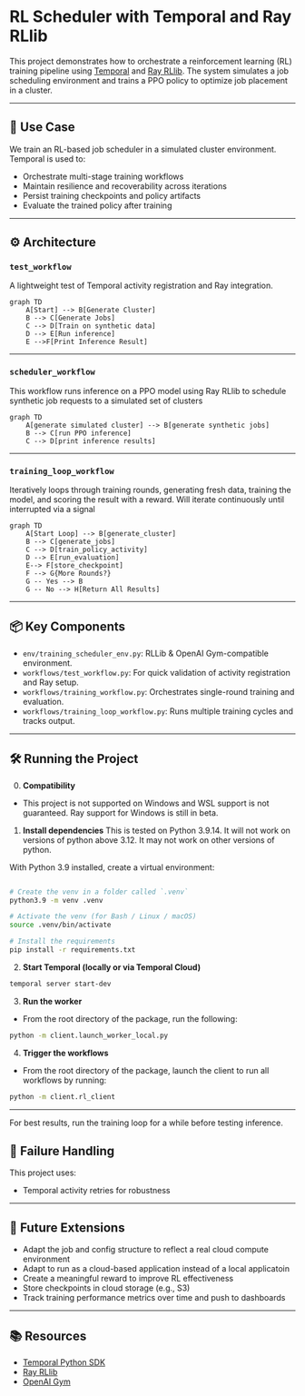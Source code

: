# RL Scheduler with Temporal and Ray RLlib

This project demonstrates how to orchestrate a reinforcement learning (RL) training pipeline using [Temporal](https://temporal.io/) and [Ray RLlib](https://docs.ray.io/en/latest/rllib/index.html). The system simulates a job scheduling environment and trains a PPO policy to optimize job placement in a cluster.

---

## 🧠 Use Case

We train an RL-based job scheduler in a simulated cluster environment. Temporal is used to:

- Orchestrate multi-stage training workflows
- Maintain resilience and recoverability across iterations
- Persist training checkpoints and policy artifacts
- Evaluate the trained policy after training

---

## ⚙️ Architecture

### `test_workflow`

A lightweight test of Temporal activity registration and Ray integration.

```mermaid
graph TD
    A[Start] --> B[Generate Cluster]
    B --> C[Generate Jobs]
    C --> D[Train on synthetic data]
    D --> E[Run inference]
    E -->F[Print Inference Result]
```

---

### `scheduler_workflow`

This workflow runs inference on a PPO model using Ray RLlib to schedule synthetic job requests to a simulated set of clusters

```mermaid
graph TD
    A[generate simulated cluster] --> B[generate synthetic jobs]
    B --> C[run PPO inference]
    C --> D[print inference results]
```
---

### `training_loop_workflow`

Iteratively loops through training rounds, generating fresh data, training the model, and scoring the result with a reward. Will iterate continuously until interrupted via a signal

```mermaid
graph TD
    A[Start Loop] --> B[generate_cluster]
    B --> C[generate_jobs]
    C --> D[train_policy_activity]
    D --> E[run_evaluation]
    E--> F[store_checkpoint]
    F --> G{More Rounds?}
    G -- Yes --> B
    G -- No --> H[Return All Results]
```

---

## 📦 Key Components
- `env/training_scheduler_env.py`: RLLib & OpenAI Gym-compatible environment.
- `workflows/test_workflow.py`: For quick validation of activity registration and Ray setup.
- `workflows/training_workflow.py`: Orchestrates single-round training and evaluation.
- `workflows/training_loop_workflow.py`: Runs multiple training cycles and tracks output.

---

## 🛠 Running the Project

0. **Compatibility**
- This project is not supported on Windows and WSL support is not guaranteed. Ray support for Windows is still in beta. 

1. **Install dependencies**
This is tested on Python 3.9.14. It will not work on versions of python above 3.12. It may not work on other versions of python. 

With Python 3.9 installed, create a virtual environment: 

```bash

# Create the venv in a folder called `.venv`
python3.9 -m venv .venv

# Activate the venv (for Bash / Linux / macOS)
source .venv/bin/activate

# Install the requirements
pip install -r requirements.txt
```

2. **Start Temporal (locally or via Temporal Cloud)**

```bash
temporal server start-dev
```

3. **Run the worker**
- From the root directory of the package, run the following: 

```bash
python -m client.launch_worker_local.py
```

4. **Trigger the workflows**
- From the root directory of the package, launch the client to run all workflows by running:

```bash
python -m client.rl_client
```
---

For best results, run the training loop for a while before testing inference. 

## 🔁 Failure Handling

This project uses:
- Temporal activity retries for robustness

---

## 🧭 Future Extensions

- Adapt the job and config structure to reflect a real cloud compute environment
- Adapt to run as a cloud-based application instead of a local applicatoin
- Create a meaningful reward to improve RL effectiveness
- Store checkpoints in cloud storage (e.g., S3)
- Track training performance metrics over time and push to dashboards
---

## 📚 Resources

- [Temporal Python SDK](https://docs.temporal.io/)
- [Ray RLlib](https://docs.ray.io/en/latest/rllib/index.html)
- [OpenAI Gym](https://www.gymlibrary.dev/)
